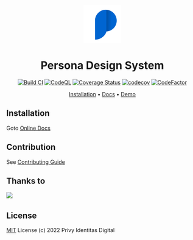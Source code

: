 <div align="center">

  ![Persona Icon](/src/public/assets/images/logo.svg)

  # Persona Design System

  [![Build CI](https://github.com/privy-open-source/design-system/actions/workflows/node.js.yml/badge.svg)](https://github.com/privy-open-source/design-system/actions/workflows/node.js.yml)
  [![CodeQL](https://github.com/privy-open-source/design-system/actions/workflows/codeql-analysis.yml/badge.svg)](https://github.com/privy-open-source/design-system/actions/workflows/codeql-analysis.yml)
  [![Coverage Status](https://coveralls.io/repos/github/privy-open-source/design-system/badge.svg?branch=main)](https://coveralls.io/github/privy-open-source/design-system?branch=main)
  [![codecov](https://codecov.io/gh/privy-open-source/design-system/branch/main/graph/badge.svg?token=8X8YYDP2SI)](https://codecov.io/gh/privy-open-source/design-system)
  [![CodeFactor](https://www.codefactor.io/repository/github/privy-open-source/design-system/badge)](https://www.codefactor.io/repository/github/privy-open-source/design-system)

  [Installation](https://privy-open-source.github.io/design-system/docs/getting-started.html) •
  [Docs](https://privy-open-source.github.io/design-system/) •
  [Demo](https://stackblitz.com/github/privy-open-source/persona-starter/tree/dashboard)

</div>

## Installation

Goto [Online Docs](https://privy-open-source.github.io/design-system/docs/getting-started.html)

## Contribution
See [Contributing Guide](/CONTRIBUTING.md)

## Thanks to

<a href="https://github.com/privy-open-source/design-system/graphs/contributors">
  <img src="https://contrib.rocks/image?repo=privy-open-source/design-system" />
</a>

## License

[MIT](/LICENSE) License (c) 2022 Privy Identitas Digital
